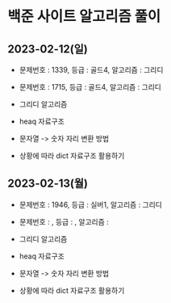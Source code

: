 # 백준 사이트 알고리즘 풀이


## 2023-02-12(일)
- 문제번호 : 1339, 등급 : 골드4, 알고리즘 : 그리디
- 문제번호 : 1715, 등급 : 골드4, 알고리즘 : 그리디

- 그리디 알고리즘
- heaq 자료구조
- 문자열 -> 숫자 자리 변환 방법
- 상황에 따라 dict 자료구조 활용하기

## 2023-02-13(월)
- 문제번호 : 1946, 등급 : 실버1, 알고리즘 : 그리디
- 문제번호 : , 등급 : , 알고리즘 : 

- 그리디 알고리즘
- heaq 자료구조
- 문자열 -> 숫자 자리 변환 방법
- 상황에 따라 dict 자료구조 활용하기